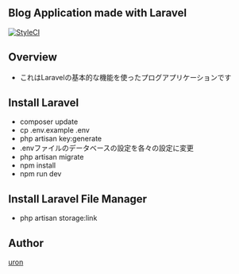 Blog Application made with Laravel
--
[![StyleCI](https://github.styleci.io/repos/170001622/shield?branch=master)](https://github.styleci.io/repos/170001622)
## Overview
* これはLaravelの基本的な機能を使ったプログアプリケーションです

## Install Laravel
* composer update
* cp .env.example .env
* php artisan key:generate
* .envファイルのデータベースの設定を各々の設定に変更
* php artisan migrate
* npm install
* npm run dev

## Install Laravel File Manager
* php artisan storage:link

## Author

[uron](https://github.com/uron802)
